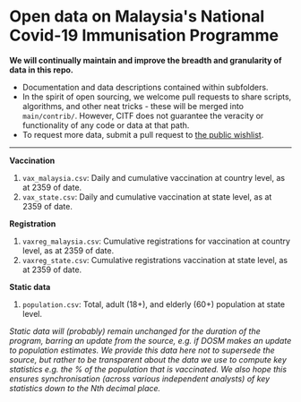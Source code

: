 # Open data on Malaysia's National Covid-​19 Immunisation Programme 

**We will continually maintain and improve the breadth and granularity of data in this repo.**
+ Documentation and data descriptions contained within subfolders. 
+ In the spirit of open sourcing, we welcome pull requests to share scripts, algorithms, and other neat tricks - these will be merged into `main/contrib/`. However, CITF does not guarantee the veracity or functionality of any code or data at that path.
+ To request more data, submit a pull request to [the public wishlist](https://github.com/CITF-Malaysia/citf-public/blob/main/WISHLIST.md).

---

**Vaccination**
1) `vax_malaysia.csv`: Daily and cumulative vaccination at country level, as at 2359 of date.
2) `vax_state.csv`: Daily and cumulative vaccination at state level, as at 2359 of date.

**Registration**
1) `vaxreg_malaysia.csv`: Cumulative registrations for vaccination at country level, as at 2359 of date.
2) `vaxreg_state.csv`: Cumulative registrations vaccination at state level, as at 2359 of date.

**Static data**

1) `population.csv`: Total, adult (18+), and elderly (60+) population at state level.

_Static data will (probably) remain unchanged for the duration of the program, barring an update from the source, e.g. if DOSM makes an update to population estimates. We provide this data here not to supersede the source, but rather to be transparent about the data we use to compute key statistics e.g. the % of the population that is vaccinated. We also hope this ensures synchronisation (across various independent analysts) of key statistics down to the Nth decimal place._

